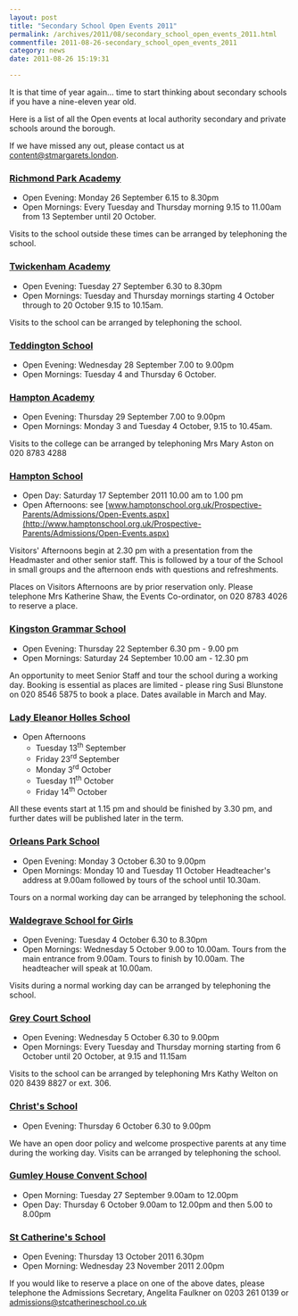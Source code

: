 ```yaml
---
layout: post
title: "Secondary School Open Events 2011"
permalink: /archives/2011/08/secondary_school_open_events_2011.html
commentfile: 2011-08-26-secondary_school_open_events_2011
category: news
date: 2011-08-26 15:19:31

---
```


It is that time of year again... time to start thinking about secondary schools if you have a nine-eleven year old.

Here is a list of all the Open events at local authority secondary and private schools around the borough.

If we have missed any out, please contact us at <content@stmargarets.london>.

### [Richmond Park Academy](/directory/school/201108260957)

-   Open Evening: Monday 26 September 6.15 to 8.30pm
-   Open Mornings: Every Tuesday and Thursday morning 9.15 to 11.00am from 13 September until 20 October.

Visits to the school outside these times can be arranged by telephoning the school.

### [Twickenham Academy](/directory/school/201108260941)

-   Open Evening: Tuesday 27 September 6.30 to 8.30pm
-   Open Mornings: Tuesday and Thursday mornings starting 4 October through to 20 October 9.15 to 10.15am.

Visits to the school can be arranged by telephoning the school.

### [Teddington School](/directory/school/201108260948)

-   Open Evening: Wednesday 28 September 7.00 to 9.00pm
-   Open Mornings: Tuesday 4 and Thursday 6 October.

### [Hampton Academy](/directory/school/201108260852)

-   Open Evening: Thursday 29 September 7.00 to 9.00pm
-   Open Mornings: Monday 3 and Tuesday 4 October, 9.15 to 10.45am.

Visits to the college can be arranged by telephoning Mrs Mary Aston on 020 8783 4288

### [Hampton School](/directory/school/201108131004)

-   Open Day: Saturday 17 September 2011 10.00 am to 1.00 pm
-   Open Afternoons: see [www.hamptonschool.org.uk/Prospective-Parents/Admissions/Open-Events.aspx](http://www.hamptonschool.org.uk/Prospective-Parents/Admissions/Open-Events.aspx)

Visitors' Afternoons begin at 2.30 pm with a presentation from the Headmaster and other senior staff. This is followed by a tour of the School in small groups and the afternoon ends with questions and refreshments.

Places on Visitors Afternoons are by prior reservation only. Please telephone Mrs Katherine Shaw, the Events Co-ordinator, on 020 8783 4026 to reserve a place.

### [Kingston Grammar School](/directory/school/201108260901)

-   Open Evening: Thursday 22 September 6.30 pm - 9.00 pm
-   Open Mornings: Saturday 24 September 10.00 am - 12.30 pm

An opportunity to meet Senior Staff and tour the school during a working day. Booking is essential as places are limited - please ring Susi Blunstone on 020 8546 5875 to book a place. Dates available in March and May.

### [Lady Eleanor Holles School](/directory/school/201108260826)

-   Open Afternoons
    -   Tuesday 13<sup>th</sup> September
    -   Friday 23<sup>rd</sup> September
    -   Monday 3<sup>rd</sup> October
    -   Tuesday 11<sup>th</sup> October
    -   Friday 14<sup>th</sup> October

All these events start at 1.15 pm and should be finished by 3.30 pm, and further dates will be published later in the term.

### [Orleans Park School](/directory/school/200511110333)

-   Open Evening: Monday 3 October 6.30 to 9.00pm
-   Open Mornings: Monday 10 and Tuesday 11 October
    Headteacher's address at 9.00am followed by tours of the school until 10.30am.

Tours on a normal working day can be arranged by telephoning the school.

### [Waldegrave School for Girls](/directory/school/201108260933)

-   Open Evening: Tuesday 4 October 6.30 to 8.30pm
-   Open Mornings: Wednesday 5 October 9.00 to 10.00am.
    Tours from the main entrance from 9.00am. Tours to finish by 10.00am. The headteacher will speak at 10.00am.

Visits during a normal working day can be arranged by telephoning the school.

### [Grey Court School](/directory/school/201108261002)

-   Open Evening: Wednesday 5 October 6.30 to 9.00pm
-   Open Mornings: Every Tuesday and Thursday morning starting from 6 October until 20 October, at 9.15 and 11.15am

Visits to the school can be arranged by telephoning Mrs Kathy Welton on 020 8439 8827 or ext. 306.

### [Christ's School](/directory/school/201108261015)

-   Open Evening: Thursday 6 October 6.30 to 9.00pm

We have an open door policy and welcome prospective parents at any time during the working day. Visits can be arranged by telephoning the school.

### [Gumley House Convent School](/directory/school/201108291155)

-   Open Morning: Tuesday 27 September 9.00am to 12.00pm
-   Open Day: Thursday 6 October 9.00am to 12.00pm
    and then 5.00 to 8.00pm

### [St Catherine's School](/directory/school/201108291209)

-   Open Evening: Thursday 13 October 2011 6.30pm
-   Open Morning: Wednesday 23 November 2011 2.00pm

If you would like to reserve a place on one of the above dates, please telephone the Admissions Secretary, Angelita Faulkner on 0203 261 0139 or <admissions@stcatherineschool.co.uk>
